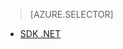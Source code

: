 > [AZURE.SELECTOR]
- [SDK .NET](../articles/media-services/media-services-encode-with-premium-workflow.md)



<!--HONumber=52--> 
